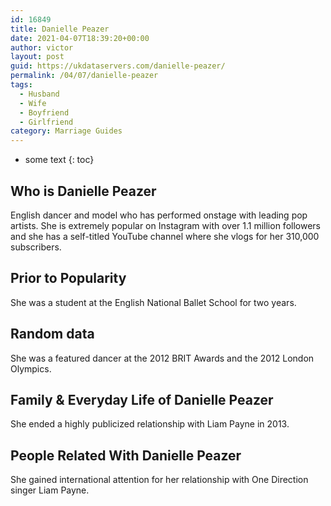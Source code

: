 ```yaml
---
id: 16849
title: Danielle Peazer
date: 2021-04-07T18:39:20+00:00
author: victor
layout: post
guid: https://ukdataservers.com/danielle-peazer/
permalink: /04/07/danielle-peazer
tags:
  - Husband
  - Wife
  - Boyfriend
  - Girlfriend
category: Marriage Guides
---
```


* some text
{: toc}


## Who is Danielle Peazer



English dancer and model who has performed onstage with leading pop artists. She is extremely popular on Instagram with over 1.1 million followers and she has a self-titled YouTube channel where she vlogs for her 310,000 subscribers.

                
                
                
## Prior to Popularity



She was a student at the English National Ballet School for two years.

                
                
                
## Random data



She was a featured dancer at the 2012 BRIT Awards and the 2012 London Olympics.

                
                
                
## Family & Everyday Life of Danielle Peazer



She ended a highly publicized relationship with Liam Payne in 2013.

                
                
                
## People Related With Danielle Peazer



She gained international attention for her relationship with One Direction singer Liam Payne.

                
              
            
          
          
          